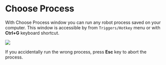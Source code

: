 # Choose Process

With Choose Process window you can run any robot process saved on your computer. This window is accessible by from `Triggers/Hotkey` menu or with **Ctrl+G** keyboard shortcut.

![](https://github.com/G1ANT-Robot/blob/develop/G1ANT.Manual/-assets/process.jpg)

If you accidentally run the wrong process, press **Esc** key to abort the process.  


